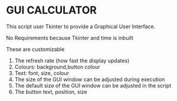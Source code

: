 # GUI CALCULATOR

This script user Tkinter to provide a Graphical User Interface.

No Requirements because Tkinter and time is inbuilt

These are customizable

1. The refresh rate (how fast the display updates)
2. Colours: background,button colour
3. Text: font, size, colour
4. The size of the GUI window can be adjusted during execution
5. The default size of the GUI window can be adjusted in the script
6. The button text, position, size